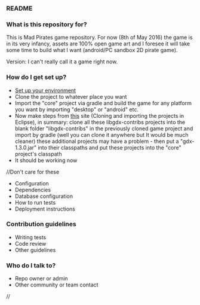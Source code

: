 ### README ###

### What is this repository for? ###

This is Mad Pirates game repository. 
For now (8th of May 2016) the game is in its very infancy, assets are 100% open game art and I foresee it will take some time to build what I want (android/PC sandbox 2D pirate game).

Version: I can't really call it a game right now.

### How do I get set up? ###

- [Set up your environment](https://github.com/libgdx/libgdx/wiki/Setting-up-your-Development-Environment-(Eclipse,-Intellij-IDEA,-NetBeans))
- Clone the project to whatever place you want 
- Import the "core" project via gradle and build the game for any platform you want by importing "desktop" or "android" etc.
- Now make steps from [this](https://github.com/manuelbua/libgdx-contribs) site
(Cloning and importing the projects in Eclipse), in summary: clone all these libgdx-contribs projects into the blank folder "libgdx-contribs" in the previously cloned game project and import by gradle 
(well you can clone it anywhere but It would be much cleaner)
these additional projects may have a problem - then put a "gdx-1.3.0.jar" into their classpaths
and put these projects into the "core" project's classpath
- It should be working now


//Don't care for these 
* Configuration
* Dependencies
* Database configuration
* How to run tests
* Deployment instructions

### Contribution guidelines ###

* Writing tests
* Code review
* Other guidelines

### Who do I talk to? ###

* Repo owner or admin
* Other community or team contact

//